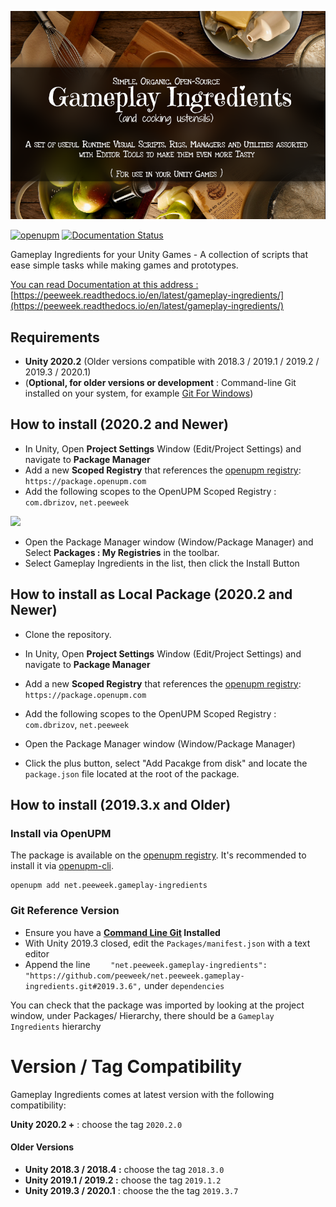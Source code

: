 ![](https://raw.githubusercontent.com/peeweek/net.peeweek.gameplay-ingredients/master/Documentation%7E/Images/site-banner.png)

[![openupm](https://img.shields.io/npm/v/net.peeweek.gameplay-ingredients?label=openupm&registry_uri=https://package.openupm.com)](https://openupm.com/packages/net.peeweek.gameplay-ingredients/) [![Documentation Status](https://readthedocs.org/projects/pip/badge/?version=stable)](http://pip.pypa.io/en/stable/?badge=stable)

Gameplay Ingredients for your Unity Games - A collection of scripts that ease simple tasks while making games and prototypes.

<u>You can read Documentation at this address :</u> [https://peeweek.readthedocs.io/en/latest/gameplay-ingredients/](https://peeweek.readthedocs.io/en/latest/gameplay-ingredients/)

## Requirements

* **Unity 2020.2** (Older versions compatible with 2018.3 / 2019.1 / 2019.2 / 2019.3 / 2020.1)
* (**Optional, for older versions or development** : Command-line Git installed on your system, for example [Git For Windows](https://gitforwindows.org/))

## How to install (2020.2 and Newer)

* In Unity, Open **Project Settings** Window (Edit/Project Settings) and navigate to **Package Manager**
* Add a new **Scoped Registry** that references the [openupm registry](https://openupm.com): `https://package.openupm.com`
* Add the following scopes to the OpenUPM Scoped Registry : `com.dbrizov`, `net.peeweek` 

![](https://raw.githubusercontent.com/peeweek/net.peeweek.gameplay-ingredients/master/Documentation%7E/Images/project-settings.png)

* Open the Package Manager window (Window/Package Manager) and Select **Packages : My Registries** in the toolbar.
* Select Gameplay Ingredients in the list, then click the Install Button

## How to install as Local Package (2020.2 and Newer)

* Clone the repository.
* In Unity, Open **Project Settings** Window (Edit/Project Settings) and navigate to **Package Manager**
* Add a new **Scoped Registry** that references the [openupm registry](https://openupm.com): `https://package.openupm.com`
* Add the following scopes to the OpenUPM Scoped Registry : `com.dbrizov`, `net.peeweek` 

* Open the Package Manager window (Window/Package Manager)
* Click the plus button, select "Add Pacakge from disk" and locate the `package.json` file located at the root of the package.

## How to install (2019.3.x and Older)

### Install via OpenUPM

The package is available on the [openupm registry](https://openupm.com). It's recommended to install it via [openupm-cli](https://github.com/openupm/openupm-cli).

```
openupm add net.peeweek.gameplay-ingredients
```

### Git Reference Version

- Ensure you have a **[Command Line Git](https://gitforwindows.org/) Installed**
- With Unity 2019.3 closed, edit the `Packages/manifest.json` with a text editor
- Append the line `    "net.peeweek.gameplay-ingredients": "https://github.com/peeweek/net.peeweek.gameplay-ingredients.git#2019.3.6",` under `dependencies`

You can check that the package was imported by looking at the project window, under Packages/ Hierarchy, there should be a `Gameplay Ingredients` hierarchy

# Version / Tag Compatibility

Gameplay Ingredients comes at latest version with the following compatibility:

**Unity 2020.2 +** : choose the tag  `2020.2.0` 

#### Older Versions

* **Unity 2018.3 / 2018.4 :** choose the tag `2018.3.0`
* **Unity 2019.1 / 2019.2 :** choose the tag `2019.1.2` 
* **Unity 2019.3 / 2020.1**  : choose the  the tag `2019.3.7` 
